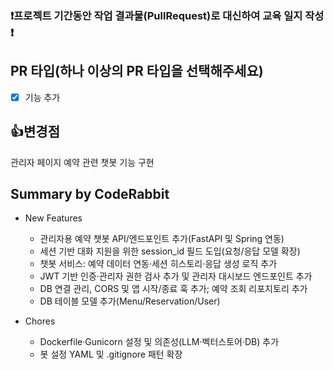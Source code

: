 ### ❗프로젝트 기간동안 작업 결과물(PullRequest)로 대신하여 교육 일지 작성 ❗

## PR 타입(하나 이상의 PR 타입을 선택해주세요)

- [X] 기능 추가 <br>

## 👍변경점

관리자 페이지 예약 관련 챗봇 기능 구현
 


<!-- This is an auto-generated comment: release notes by coderabbit.ai -->
## Summary by CodeRabbit

- New Features
  - 관리자용 예약 챗봇 API/엔드포인트 추가(FastAPI 및 Spring 연동)
  - 세션 기반 대화 지원을 위한 session_id 필드 도입(요청/응답 모델 확장)
  - 챗봇 서비스: 예약 데이터 연동·세션 히스토리·응답 생성 로직 추가
  - JWT 기반 인증·관리자 권한 검사 추가 및 관리자 대시보드 엔드포인트 추가
  - DB 연결 관리, CORS 및 앱 시작/종료 훅 추가; 예약 조회 리포지토리 추가
  - DB 테이블 모델 추가(Menu/Reservation/User)

- Chores
  - Dockerfile·Gunicorn 설정 및 의존성(LLM·벡터스토어·DB) 추가
  - 봇 설정 YAML 및 .gitignore 패턴 확장
<!-- end of auto-generated comment: release notes by coderabbit.ai -->